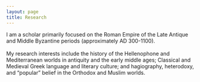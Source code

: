 ```yaml
---
layout: page
title: Research
---
```

I am a scholar primarily focused on the Roman Empire of the Late Antique and Middle Byzantine periods (approximately AD 300-1100).
<br/>
<br/>
My research interests include the history of the Hellenophone and Mediterranean worlds in antiquity and the early middle ages; Classical and Medieval Greek language and literary culture; and hagiography, heterodoxy, and “popular” belief in the Orthodox and Muslim worlds.

